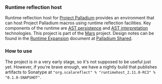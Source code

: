### Runtime reflection host

Runtime reflection host for [Project Palladium](http://scalamacros.org/news/2014/03/02/project-palladium.html) provides
an environment that can host Project Palladium macros using runtime reflection facilities. Key components of the runtime
are [AST persistence](https://github.com/scalareflect/persistence) and [AST interpretation](https://github.com/scalareflect/interpreter)
technologies. This project is part of the [Mars](https://github.com/scalareflect/mars) project. Design notes can be found in the
[Runtime Expansion](https://docs.google.com/document/d/1iUL6Rcea04K68lFWlj9n-A_29pFNMo8uPH-H2kwx8Sg/edit) document
at [Palladium Shared](https://drive.google.com/#folders/0Bxbd8B9L-XfmcE9tRFBXVjZtY0k).

### How to use

The project is in a very early stage, so it's not supposed to be useful just yet. However, if you're brave enough, we have a nightly build that publishes artifacts to Sonatype at `"org.scalareflect" % "runtimehost_2.11.0-RC3" % "0.1.0-SNAPSHOT"`.
